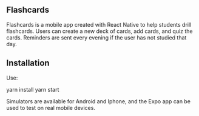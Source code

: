 ## Flashcards

Flashcards is a mobile app created with React Native to help students drill flashcards. Users can create a new deck of cards, add cards, and quiz the cards. Reminders are sent every evening if the user has not studied that day.

## Installation

Use:

yarn install
yarn start

Simulators are available for Android and Iphone, and the Expo app can be used to test on real mobile devices.
